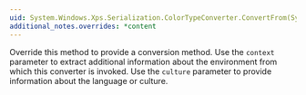 ```yaml
---
uid: System.Windows.Xps.Serialization.ColorTypeConverter.ConvertFrom(System.ComponentModel.ITypeDescriptorContext,System.Globalization.CultureInfo,System.Object)
additional_notes.overrides: *content
---
```


<p>Override this method to provide a conversion method. Use the <code>context</code> parameter to extract additional information about the environment from which this converter is invoked. Use the <code>culture</code> parameter to provide information about the language or culture.</p>


